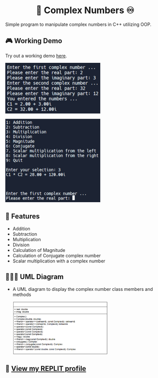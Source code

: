 <h1 align="center"> 🔢 Complex Numbers ♾️</h1>

Simple program to manipulate complex numbers in C++ utilizing OOP. 

## 🎮 Working Demo

Try out a working demo [here](https://onlinegdb.com/_vQXtfSMK).
<p align="left" style="">
  <img src="https://raw.githubusercontent.com/AndyDerevyanko/complex-numbers/main/images/demo1.png" alt="demo" width="300">
</p>
<p align="left" style="">
  <img src="https://raw.githubusercontent.com/AndyDerevyanko/complex-numbers/main/images/demo2.png" alt="demo2" width="300">
</p>

## 🧩 Features

- Addition
- Subtraction
- Multiplication
- Division
- Calculation of Magnitude
- Calculation of Conjugate complex number
- Scalar multiplication with a complex number

## 👨‍👦‍👦 UML Diagram

- A UML diagram to display the complex number class members and methods
  <p align="left" style="">
  <img src="https://raw.githubusercontent.com/AndyDerevyanko/complex-numbers/main/images/UML.png" alt="UML diagram" width="300">
</p>

 ## 🔮 [View my REPLIT profile](https://replit.com/@AndyDerevyanko) ## 

